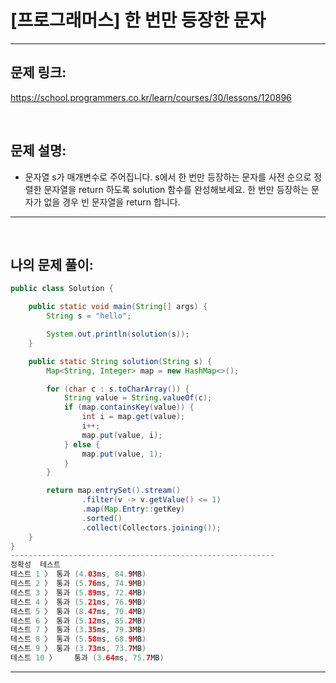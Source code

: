 # [프로그래머스] 한 번만 등장한 문자


---

## 문제 링크:

https://school.programmers.co.kr/learn/courses/30/lessons/120896

<br>

## 문제 설명:

- 문자열 s가 매개변수로 주어집니다. s에서 한 번만 등장하는 문자를 사전 순으로 정렬한 문자열을 return 하도록 solution 함수를 완성해보세요. 한 번만 등장하는 문자가 없을 경우 빈 문자열을 return 합니다.

---

<br>

## 나의 문제 풀이:

```java
public class Solution {

    public static void main(String[] args) {
        String s = "hello";

        System.out.println(solution(s));
    }

    public static String solution(String s) {
        Map<String, Integer> map = new HashMap<>();

        for (char c : s.toCharArray()) {
            String value = String.valueOf(c);
            if (map.containsKey(value)) {
                int i = map.get(value);
                i++;
                map.put(value, i);
            } else {
                map.put(value, 1);
            }
        }

        return map.entrySet().stream()
                .filter(v -> v.getValue() <= 1)
                .map(Map.Entry::getKey)
                .sorted()
                .collect(Collectors.joining());
    }
}
-----------------------------------------------------------
정확성  테스트
테스트 1 〉	통과 (4.03ms, 84.9MB)
테스트 2 〉	통과 (5.76ms, 74.9MB)
테스트 3 〉	통과 (5.89ms, 72.4MB)
테스트 4 〉	통과 (5.21ms, 76.9MB)
테스트 5 〉	통과 (8.47ms, 70.4MB)
테스트 6 〉	통과 (5.12ms, 85.2MB)
테스트 7 〉	통과 (3.35ms, 79.3MB)
테스트 8 〉	통과 (5.58ms, 68.9MB)
테스트 9 〉	통과 (3.73ms, 73.7MB)
테스트 10 〉	통과 (3.64ms, 75.7MB)
```
---
